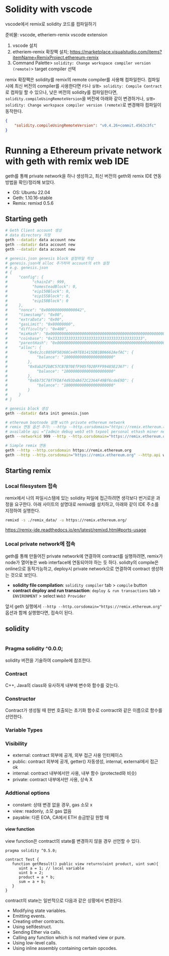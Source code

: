 # Solidity with vscode

vscode에서 remix로 solidity 코드를 컴파일하기

준비물: vscode, etheriem-remix vscode extension

1. vscode 설치
2. etheriem-remix 확장팩 설치; https://marketplace.visualstudio.com/items?itemName=RemixProject.ethereum-remix
3. Command Palette> `solidity: Change workspace compiler version (remote)`> target compiler 선택

remix 확장팩은 solidity를 remix의 remote compiler를 사용해 컴파일한다. 컴파일시에 최신 버전의 compiler를 사용한다면 `F5`나 `실행> solidity: Compile Contract`로 컴파일 할 수 있으나, 낮은 버전의 solidity를 컴파일한다면, `solidity.compileUsingRemoteVersion`을 버전에 아래와 같이 변경하거나, `실행> solidity: Change workspace compiler version (remote)`로 변경해야 컴파일이 동작한다.

```json
{
    "solidity.compileUsingRemoteVersion": "v0.4.26+commit.4563c3fc"
}
```


# Running a Ethereum private network with geth with remix web IDE

geth를 통해 private network을 하나 생성하고, 최신 버전의 geth와 remix IDE 연동 방법을 확인/정리해 보았다.

- OS: Ubuntu 22.04
- Geth: 1.10.16-stable
- Remix: remixd 0.5.6

## Starting geth

```bash
# Geth Client account 생성
# data directory 지정
geth --datadir data account new
geth --datadir data account new
geth --datadir data account new

# genesis.json genesis block 설정파일 작성
# genesis.json에 alloc 추가하여 account의 eth 설정
# e.g. genesis.json
# {
#     "config": {
#           "chainId": 999,
#           "homesteadBlock": 0,
#           "eip150Block": 0,
#           "eip155Block": 0,
#           "eip158Block": 0
#     },
#     "nonce": "0x0000000000000042",
#     "timestamp": "0x00",
#     "extraData": "0x00",
#     "gasLimit": "0x80000000",
#     "difficulty": "0x400",
#     "mixHash": "0x0000000000000000000000000000000000000000000000000000000000000000",
#     "coinbase": "0x3333333333333333333333333333333333333333",
#     "parentHash": "0x0000000000000000000000000000000000000000000000000000000000000000",
#     "alloc": {
#         "0x6c2cc8050F50368Ce497E81415DB1B06662AefAC": {
#             "balance": "1000000000000000000000"
#         },
#         "0x8ab2F2bBC57CB7B70EfF905f028FFF99485E2367": {
#             "balance": "1000000000000000000000"
#         },
#         "0x6b73C78f7FDAf4d93DdA672C2364F49Bf6cdeE9D": {
#             "balance": "1000000000000000000000"
#         }
#     }
# }

# genesis block 생성
geth --datadir data init genesis.json

# ethereum bootnode 실행 with private ethereum network
# remix 연동 옵션 추가: --http --http.corsdomain="https://remix.ethereum.org"
# available api ="[admin debug web3 eth txpool personal ethash miner net]"
geth --networkid 999 --http --http.corsdomain="https://remix.ethereum.org" --http.api web3,eth,debug,personal,net --vmdebug --nodiscover --datadir data console

# Simple remix 연동
geth --http --http.corsdomain https://remix.ethereum.org
geth --http --http.corsdomain="https://remix.ethereum.org" --http.api web3,eth,debug,personal,net --vmdebug --datadir <path/to/local/folder/for/test/chain> --dev console
```

## Starting remix

### Local filesystem 접속

remix에서 나의 파일시스템에 있는 solidity 파일에 접근하려면 생각보다 번거로운 과정을 요구한다.
아래 사이트의 설명대로 remixd를 설치하고, 아래와 같이 IDE 주소를 지정하여 실행한다.

```bash
remixd -s ./remix_data/ -u https://remix.ethereum.org/
```

https://remix-ide.readthedocs.io/en/latest/remixd.html#ports-usage

### Local private network에 접속

geth를 통해 만들어진 private network에 연결하여 contract를 실행하려면, remix가 node가 열어놓은 web interface에 연동되어야 하는 듯 하다.
solidty의 compile은 online으로 동작가능하고, deploy시 private network으로 연결하여 contract 생성하는 것으로 보인다.

- **solidity file compilation**: `solidity compiler` tab > `compile` button
- **contract deploy and run transaction**: `deploy & run transactions` tab > `ENVIRONMENT` > select `Web3 Provider`

앞서 geth 실행에서 `--http --http.corsdomain="https://remix.ethereum.org"` 옵션과 함께 실행했다면, 접속이 된다.

## solidity

```
```

### Pragma solidity ^0.0.0;

solidity 버전을 기술하여 compile에 참조한다.

### Contract

C++, Java의 class와 유사하게 내부에 변수와 함수를 갖는다.

### Constructor

Contract가 생성될 때 한번 호출되는 초기화 함수로 contract와 같은 이름으로 함수를 선언한다.

### Variable Types


### Visibility

- external: contract 외부에 공개, 외부 접근 사용 인터페이스
- public: contract 외부에 공개, getter() 자동생성, internal, external에서 접근 ok
- internal: contract 내부에서만 사용, 내부 함수 (protected와 비슷)
- private: contract 내부에서만 사용, 상속 X

### Addtional options

- constant: 상태 변경 없을 경우, gas 소모 x
- view: readonly, 소모 gas 없음
- payable: 다른 EOA, CA에서 ETH 송금받길 원할 때

#### view function
view function은 contract의 state를 변경하지 않을 경우 선언할 수 있다.

```solidity
pragma solidity ^0.5.0;

contract Test {
   function getResult() public view returns(uint product, uint sum){
      uint a = 1; // local variable
      uint b = 2;
      product = a * b;
      sum = a + b; 
   }
}
```

contract의 state는 일반적으로 다음과 같은 상황에서 변경된다.

- Modifying state variables.
- Emitting events.
- Creating other contracts.
- Using selfdestruct.
- Sending Ether via calls.
- Calling any function which is not marked view or pure.
- Using low-level calls.
- Using inline assembly containing certain opcodes.

